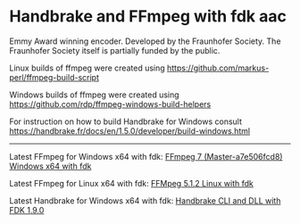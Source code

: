 # Handbrake and FFmpeg with fdk aac

Emmy Award winning encoder. Developed by the Fraunhofer Society. The Fraunhofer Society itself is partially funded by the public.


Linux builds of ffmpeg were created using https://github.com/markus-perl/ffmpeg-build-script

Windows builds of ffmpeg were created using https://github.com/rdp/ffmpeg-windows-build-helpers

For instruction on how to build Handbrake for Windows consult https://handbrake.fr/docs/en/1.5.0/developer/build-windows.html

-----------------

Latest FFmpeg for Windows x64 with fdk:
[FFmpeg 7 (Master-a7e506fcd8) Windows x64 with fdk](https://github.com/FT129/Handbrake-and-FFmpeg-with-fdk-aac/releases/tag/ffmpeg7-Master-a7e506fcd8)

Latest FFmpeg for Linux x64 with fdk:
[FFMpeg 5.1.2 Linux with fdk](https://github.com/FT129/Handbrake-and-FFmpeg-with-fdk-aac/releases/tag/ffmpeg5.1.2Li)

Latest Handbrake for Windows x64 with fdk:
[Handbrake CLI and DLL with FDK 1.9.0](https://github.com/FT129/Handbrake-and-FFmpeg-with-fdk-aac/releases/download/1.9.0/hb_1.9.0.zip)
